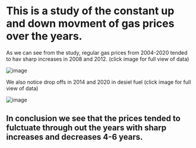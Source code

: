 # This is a study of the constant up and down movment of gas prices over the years.

 
 As we can see from the study,  regular gas prices from 2004-2020 tended to hav sharp increases in 2008 and 2012. 
 (click image for full view of data)
 
 ![image](https://user-images.githubusercontent.com/105470937/214203751-de097a7e-d81c-4b80-8ad2-7e40cc84c48b.png)

 
 We also notice drop offs in 2014 and 2020 in desiel fuel
 (click image for full view of data)
 
 ![image](https://user-images.githubusercontent.com/105470937/214203785-4e0408f6-29fb-4440-8878-5854498ea28a.png)

 
 ## In conclusion we see that the prices tended to fulctuate through out the years with sharp increases and decreases 4-6 years. 
 
